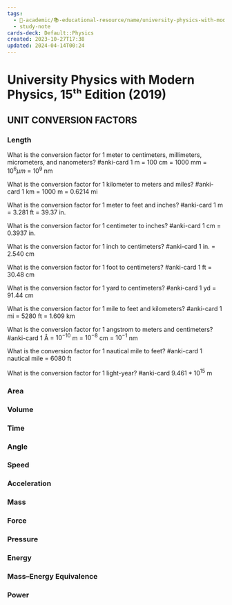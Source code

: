 ```yaml
---
tags:
  - 🔴-academic/📚-educational-resource/name/university-physics-with-modern-physics-15th-edition-2019
  - study-note
cards-deck: Default::Physics
created: 2023-10-27T17:38
updated: 2024-04-14T00:24
---
```


# University Physics with Modern Physics, 15ᵗʰ Edition (2019)

## UNIT CONVERSION FACTORS

### Length

What is the conversion factor for 1 meter to centimeters, millimeters, micrometers, and nanometers? #anki-card 
1 m = 100 cm = 1000 mm = $10^6 µm$ = $10^9$ nm


What is the conversion factor for 1 kilometer to meters and miles? #anki-card 
1 km = 1000 m = 0.6214 mi


What is the conversion factor for 1 meter to feet and inches? #anki-card 
1 m = 3.281 ft = 39.37 in.


What is the conversion factor for 1 centimeter to inches? #anki-card 
1 cm = 0.3937 in.


What is the conversion factor for 1 inch to centimeters? #anki-card 
1 in. = 2.540 cm


What is the conversion factor for 1 foot to centimeters? #anki-card 
1 ft = 30.48 cm


What is the conversion factor for 1 yard to centimeters? #anki-card 
1 yd = 91.44 cm


What is the conversion factor for 1 mile to feet and kilometers? #anki-card 
1 mi = 5280 ft = 1.609 km


What is the conversion factor for 1 angstrom to meters and centimeters? #anki-card 
1 Å = $10^{-10}$ m = $10^{-8}$ cm = $10^{-1}$ nm


What is the conversion factor for 1 nautical mile to feet? #anki-card 
1 nautical mile = 6080 ft


What is the conversion factor for 1 light-year? #anki-card 
$9.461 * 10^{15}$ m


### Area

### Volume

### Time

### Angle

### Speed

### Acceleration

### Mass

### Force

### Pressure

### Energy

### Mass–Energy Equivalence

### Power



